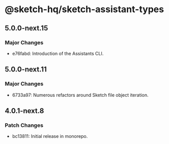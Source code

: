 # @sketch-hq/sketch-assistant-types

## 5.0.0-next.15

### Major Changes

- e76fabd: Introduction of the Assistants CLI.

## 5.0.0-next.11

### Major Changes

- 6733a97: Numerous refactors around Sketch file object iteration.

## 4.0.1-next.8

### Patch Changes

- bc13811: Initial release in monorepo.
